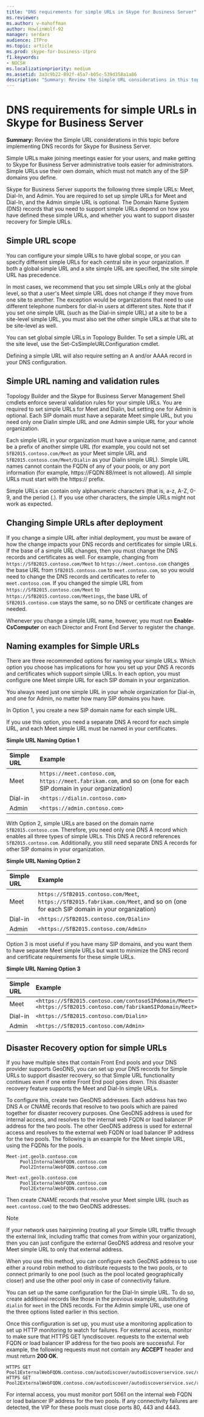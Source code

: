 ```yaml
---
title: "DNS requirements for simple URLs in Skype for Business Server"
ms.reviewer: 
ms.author: v-mahoffman
author: HowlinWolf-92
manager: serdars
audience: ITPro
ms.topic: article
ms.prod: skype-for-business-itpro
f1.keywords:
- NOCSH
ms.localizationpriority: medium
ms.assetid: 3a3c9b22-892f-45a7-b05c-539d358a1a86
description: "Summary: Review the Simple URL considerations in this topic before implementing DNS records for Skype for Business Server."
---
```


# DNS requirements for simple URLs in Skype for Business Server

**Summary:** Review the Simple URL considerations in this topic before implementing DNS records for Skype for Business Server.

Simple URLs make joining meetings easier for your users, and make getting to Skype for Business Server administrative tools easier for administrators. Simple URLs use their own domain, which must not match any of the SIP domains you define. 

Skype for Business Server supports the following three simple URLs: Meet, Dial-In, and Admin. You are required to set up simple URLs for Meet and Dial-In, and the Admin simple URL is optional. The Domain Name System (DNS) records that you need to support simple URLs depend on how you have defined these simple URLs, and whether you want to support disaster recovery for Simple URLs. 

## Simple URL scope

You can configure your simple URLs to have global scope, or you can specify different simple URLs for each central site in your organization. If both a global simple URL and a site simple URL are specified, the site simple URL has precedence. 

In most cases, we recommend that you set simple URLs only at the global level, so that a user's Meet simple URL does not change if they move from one site to another. The exception would be organizations that need to use different telephone numbers for dial-in users at different sites. Note that if you set one simple URL (such as the Dial-in simple URL) at a site to be a site-level simple URL, you must also set the other simple URLs at that site to be site-level as well.

You can set global simple URLs in Topology Builder. To set a simple URL at the site level, use the Set-CsSimpleURLConfiguration cmdlet.

Defining a simple URL will also require setting an A and/or AAAA record in your DNS configuration.

## Simple URL naming and validation rules
<a name="BK_Valid"> </a>

Topology Builder and the Skype for Business Server Management Shell cmdlets enforce several validation rules for your simple URLs. You are required to set simple URLs for Meet and Dialin, but setting one for Admin is optional. Each SIP domain must have a separate Meet simple URL, but you need only one Dialin simple URL and one Admin simple URL for your whole organization.

Each simple URL in your organization must have a unique name, and cannot be a prefix of another simple URL (for example, you could not set `SfB2015.contoso.com/Meet` as your Meet simple URL and `SfB2015.contoso.com/Meet/Dialin` as your Dialin simple URL). Simple URL names cannot contain the FQDN of any of your pools, or any port information (for example, https://FQDN:88/meet is not allowed). All simple URLs must start with the https:// prefix. 

Simple URLs can contain only alphanumeric characters (that is, a-z, A-Z, 0-9, and the period (.). If you use other characters, the simple URLs might not work as expected.

## Changing Simple URLs after deployment
<a name="BK_Valid"> </a>

If you change a simple URL after initial deployment, you must be aware of how the change impacts your DNS records and certificates for simple URLs. If the base of a simple URL changes, then you must change the DNS records and certificates as well. For example, changing from `https://SfB2015.contoso.com/Meet` to `https://meet.contoso.com` changes the base URL from `SfB2015.contoso.com` to `meet.contoso.com`, so you would need to change the DNS records and certificates to refer to `meet.contoso.com`. If you changed the simple URL from `https://SfB2015.contoso.com/Meet` to `https://SfB2015.contoso.com/Meetings`, the base URL of `SfB2015.contoso.com` stays the same, so no DNS or certificate changes are needed.

Whenever you change a simple URL name, however, you must run **Enable-CsComputer** on each Director and Front End Server to register the change.

## Naming examples for Simple URLs
<a name="BK_Valid"> </a>

There are three recommended options for naming your simple URLs. Which option you choose has implications for how you set up your DNS A records and certificates which support simple URLs. In each option, you must configure one Meet simple URL for each SIP domain in your organization. 

You always need just one simple URL in your whole organization for Dial-in, and one for Admin, no matter how many SIP domains you have.

In Option 1, you create a new SIP domain name for each simple URL.

If you use this option, you need a separate DNS A record for each simple URL, and each Meet simple URL must be named in your certificates.

**Simple URL Naming Option 1**


| **Simple URL** <br/> | **Example** <br/>                                                                                                    |
|:---------------------|:---------------------------------------------------------------------------------------------------------------------|
| Meet  <br/>          | `https://meet.contoso.com`, `https://meet.fabrikam.com`, and so on (one for each SIP domain in your organization)  <br/> |
| Dial-in  <br/>       | `<https://dialin.contoso.com>`  <br/>                                                                                  |
| Admin  <br/>         | `<https://admin.contoso.com>`  <br/>                                                                                   |

With Option 2, simple URLs are based on the domain name `SfB2015.contoso.com`. Therefore, you need only one DNS A record which enables all three types of simple URLs. This DNS A record references `SfB2015.contoso.com`. Additionally, you still need separate DNS A records for other SIP domains in your organization. 

**Simple URL Naming Option 2**


| **Simple URL** <br/> | **Example** <br/>                                                                                                                    |
|:---------------------|:-------------------------------------------------------------------------------------------------------------------------------------|
| Meet  <br/>          | `https://SfB2015.contoso.com/Meet`, `https://SfB2015.fabrikam.com/Meet`, and so on (one for each SIP domain in your organization)  <br/> |
| Dial-in  <br/>       | `<https://SfB2015.contoso.com/Dialin>`  <br/>                                                                                          |
| Admin  <br/>         | `<https://SfB2015.contoso.com/Admin>`  <br/>                                                                                           |

Option 3 is most useful if you have many SIP domains, and you want them to have separate Meet simple URLs but want to minimize the DNS record and certificate requirements for these simple URLs. 

**Simple URL Naming Option 3**


| **Simple URL** <br/> | **Example** <br/>                                                                                                      |
|:---------------------|:-----------------------------------------------------------------------------------------------------------------------|
| Meet  <br/>          | `<https://SfB2015.contoso.com/contosoSIPdomain/Meet>`  <br/> `<https://SfB2015.contoso.com/fabrikamSIPdomain/Meet>`  <br/> |
| Dial-in  <br/>       | `<https://SfB2015.contoso.com/Dialin>`  <br/>                                                                            |
| Admin  <br/>         | `<https://SfB2015.contoso.com/Admin>`  <br/>                                                                             |

## Disaster Recovery option for simple URLs
<a name="BK_Valid"> </a>

If you have multiple sites that contain Front End pools and your DNS provider supports GeoDNS, you can set up your DNS records for Simple URLs to support disaster recovery, so that Simple URL functionality continues even if one entire Front End pool goes down. This disaster recovery feature supports the Meet and Dial-In simple URLs.

To configure this, create two GeoDNS addresses. Each address has two DNS A or CNAME records that resolve to two pools which are paired together for disaster recovery purposes. One GeoDNS address is used for internal access, and resolves to the internal web FQDN or load balancer IP address for the two pools. The other GeoDNS address is used for external access and resolves to the external web FQDN or load balancer IP address for the two pools. The following is an example for the Meet simple URL, using the FQDNs for the pools. 

```console
Meet-int.geolb.contoso.com
     Pool1InternalWebFQDN.contoso.com
     Pool2InternalWebFQDN.contoso.com
```

```console
Meet-ext.geolb.contoso.com
     Pool1ExternalWebFQDN.contoso.com
     Pool2ExternalWebFQDN.contoso.com
```

Then create CNAME records that resolve your Meet simple URL (such as `meet.contoso.com`) to the two GeoDNS addresses.

> [!NOTE]
> If your network uses hairpinning (routing all your Simple URL traffic through the external link, including traffic that comes from within your organization), then you can just configure the external GeoDNS address and resolve your Meet simple URL to only that external address.

When you use this method, you can configure each GeoDNS address to use either a round robin method to distribute requests to the two pools, or to connect primarily to one pool (such as the pool located geographically closer) and use the other pool only in case of connectivity failure. 

You can set up the same configuration for the Dial-In simple URL. To do so, create additional records like those in the previous example, substituting  `dialin` for `meet` in the DNS records. For the Admin simple URL, use one of the three options listed earlier in this section.

Once this configuration is set up, you must use a monitoring application to set up HTTP monitoring to watch for failures. For external access, monitor to make sure that HTTPS GET lyncdiscover.<sipdomain> requests to the external web FQDN or load balancer IP address for the two pools are successful. For example, the following requests must not contain any **ACCEPT** header and must return **200 OK**.

```console
HTTPS GET Pool1ExternalWebFQDN.contoso.com/autodiscover/autodiscoverservice.svc/root
HTTPS GET Pool2ExternalWebFQDN.contoso.com/autodiscover/autodiscoverservice.svc/root
```

For internal access, you must monitor port 5061 on the internal web FQDN or load balancer IP address for the two pools. If any connectivity failures are detected, the VIP for these pools must close ports 80, 443 and 4443.


